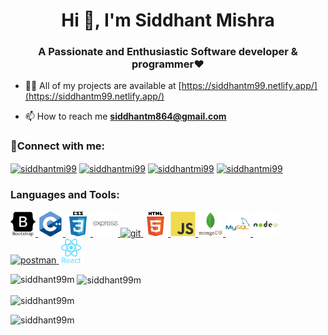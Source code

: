 <h1 align="center">Hi 👋, I'm Siddhant Mishra</h1>
<h3 align="center">A Passionate and Enthusiastic Software developer & programmer❤️</h3>

- 👨‍💻 All of my projects are available at [https://siddhantm99.netlify.app/](https://siddhantm99.netlify.app/)

- 📫 How to reach me **siddhantm864@gmail.com**

<h3 align="left">🤝Connect with me:</h3>
<p align="left">
<a href="https://twitter.com/siddhantmi99" target="blank"><img align="center" src="https://raw.githubusercontent.com/rahuldkjain/github-profile-readme-generator/master/src/images/icons/Social/twitter.svg" alt="siddhantmi99" height="30" width="40" /></a>
<a href="https://linkedin.com/in/siddhantmi99" target="blank"><img align="center" src="https://raw.githubusercontent.com/rahuldkjain/github-profile-readme-generator/master/src/images/icons/Social/linked-in-alt.svg" alt="siddhantmi99" height="30" width="40" /></a>
<a href="https://fb.com/siddhantmi99" target="blank"><img align="center" src="https://raw.githubusercontent.com/rahuldkjain/github-profile-readme-generator/master/src/images/icons/Social/facebook.svg" alt="siddhantmi99" height="30" width="40" /></a>
<a href="https://instagram.com/siddhantmi99" target="blank"><img align="center" src="https://raw.githubusercontent.com/rahuldkjain/github-profile-readme-generator/master/src/images/icons/Social/instagram.svg" alt="siddhantmi99" height="30" width="40" /></a>
<!--
<a href="https://www.codechef.com/users/siddhantm_99" target="blank"><img align="center" src="https://cdn.jsdelivr.net/npm/simple-icons@3.1.0/icons/codechef.svg" alt="siddhantm_99" height="30" width="40" /></a> 
<a href="https://www.hackerrank.com/siddhantm864" target="blank"><img align="center" src="https://raw.githubusercontent.com/rahuldkjain/github-profile-readme-generator/master/src/images/icons/Social/hackerrank.svg" alt="siddhantm864" height="30" width="40" /></a>
<a href="https://codeforces.com/profile/siddhantm_99" target="blank"><img align="center" src="https://raw.githubusercontent.com/rahuldkjain/github-profile-readme-generator/master/src/images/icons/Social/codeforces.svg" alt="siddhantm_99" height="30" width="40" /></a>
<a href="https://www.leetcode.com/siddhantm864" target="blank"><img align="center" src="https://raw.githubusercontent.com/rahuldkjain/github-profile-readme-generator/master/src/images/icons/Social/leet-code.svg" alt="siddhantm864" height="30" width="40" /></a>
<a href="https://auth.geeksforgeeks.org/user/siddhantm864" target="blank"><img align="center" src="https://raw.githubusercontent.com/rahuldkjain/github-profile-readme-generator/master/src/images/icons/Social/geeks-for-geeks.svg" alt="siddhantm864" height="30" width="40" /></a>
-->
</p>

<h3 align="left">Languages and Tools:</h3>
<p align="left"> <a href="https://getbootstrap.com" target="_blank" rel="noreferrer"> <img src="https://raw.githubusercontent.com/devicons/devicon/master/icons/bootstrap/bootstrap-plain-wordmark.svg" alt="bootstrap" width="40" height="40"/> </a> <a href="https://www.w3schools.com/cpp/" target="_blank" rel="noreferrer"> <img src="https://raw.githubusercontent.com/devicons/devicon/master/icons/cplusplus/cplusplus-original.svg" alt="cplusplus" width="40" height="40"/> </a> <a href="https://www.w3schools.com/css/" target="_blank" rel="noreferrer"> <img src="https://raw.githubusercontent.com/devicons/devicon/master/icons/css3/css3-original-wordmark.svg" alt="css3" width="40" height="40"/> </a> <a href="https://expressjs.com" target="_blank" rel="noreferrer"> <img src="https://raw.githubusercontent.com/devicons/devicon/master/icons/express/express-original-wordmark.svg" alt="express" width="40" height="40"/> </a> <a href="https://git-scm.com/" target="_blank" rel="noreferrer"> <img src="https://www.vectorlogo.zone/logos/git-scm/git-scm-icon.svg" alt="git" width="40" height="40"/> </a> <a href="https://www.w3.org/html/" target="_blank" rel="noreferrer"> <img src="https://raw.githubusercontent.com/devicons/devicon/master/icons/html5/html5-original-wordmark.svg" alt="html5" width="40" height="40"/> </a> <a href="https://developer.mozilla.org/en-US/docs/Web/JavaScript" target="_blank" rel="noreferrer"> <img src="https://raw.githubusercontent.com/devicons/devicon/master/icons/javascript/javascript-original.svg" alt="javascript" width="40" height="40"/> </a> <a href="https://www.mongodb.com/" target="_blank" rel="noreferrer"> <img src="https://raw.githubusercontent.com/devicons/devicon/master/icons/mongodb/mongodb-original-wordmark.svg" alt="mongodb" width="40" height="40"/> </a> <a href="https://www.mysql.com/" target="_blank" rel="noreferrer"> <img src="https://raw.githubusercontent.com/devicons/devicon/master/icons/mysql/mysql-original-wordmark.svg" alt="mysql" width="40" height="40"/> </a> <a href="https://nodejs.org" target="_blank" rel="noreferrer"> <img src="https://raw.githubusercontent.com/devicons/devicon/master/icons/nodejs/nodejs-original-wordmark.svg" alt="nodejs" width="40" height="40"/> </a> <a href="https://postman.com" target="_blank" rel="noreferrer"> <img src="https://www.vectorlogo.zone/logos/getpostman/getpostman-icon.svg" alt="postman" width="40" height="40"/> </a> <a href="https://reactjs.org/" target="_blank" rel="noreferrer"> <img src="https://raw.githubusercontent.com/devicons/devicon/master/icons/react/react-original-wordmark.svg" alt="react" width="40" height="40"/> </a> </p>

<p><img align="left" src="https://github-readme-stats.vercel.app/api/top-langs?username=siddhant99m&show_icons=true&locale=en&layout=compact" alt="siddhant99m" /></p>

<p>&nbsp;<img align="center" src="https://github-readme-stats.vercel.app/api?username=siddhant99m&show_icons=true&locale=en" alt="siddhant99m" /></p>

<p><img align="center" src="https://github-readme-streak-stats.herokuapp.com/?user=siddhant99m&" alt="siddhant99m" /></p>

<p align="left"> <img src="https://komarev.com/ghpvc/?username=siddhant99m&label=Profile%20views&color=0e75b6&style=flat" alt="siddhant99m" /> </p>
